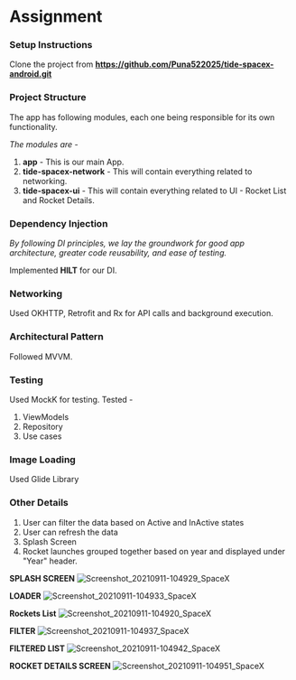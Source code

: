 # Assignment

### Setup Instructions

Clone the project from **https://github.com/Puna522025/tide-spacex-android.git**

### Project Structure

The app has following modules, each one being responsible for its own functionality.

_The modules are -_
1. **app** - This is our main App.
2. **tide-spacex-network** - This will contain everything related to networking.
3. **tide-spacex-ui** - This will contain everything related to UI - Rocket List and Rocket Details.

### Dependency Injection

_By following DI principles, we lay the groundwork for good app architecture, greater code reusability, and ease of testing._

Implemented **HILT** for our DI.

### Networking

Used OKHTTP, Retrofit and Rx for API calls and background execution.

### Architectural Pattern

Followed MVVM.

### Testing

Used MockK for testing. Tested - 
1. ViewModels
2. Repository
3. Use cases

### Image Loading

Used Glide Library

### Other Details

1. User can filter the data based on Active and InActive states
2. User can refresh the data
3. Splash Screen
4. Rocket launches grouped together based on year and displayed under "Year" header.

**SPLASH SCREEN**
![Screenshot_20210911-104929_SpaceX](https://user-images.githubusercontent.com/24222492/132937271-13592b16-5652-4ce5-959c-04303a820a53.jpg)

**LOADER**
![Screenshot_20210911-104933_SpaceX](https://user-images.githubusercontent.com/24222492/132937276-061ab594-fccb-4787-999e-6b7a0dad0bba.jpg)

**Rockets List**
![Screenshot_20210911-104920_SpaceX](https://user-images.githubusercontent.com/24222492/132937282-36633a8b-b510-449c-acde-e6496f8e66e9.jpg)

**FILTER**
![Screenshot_20210911-104937_SpaceX](https://user-images.githubusercontent.com/24222492/132937346-46313467-59a3-4d1d-b163-29df9e984a5d.jpg)

**FILTERED LIST**
![Screenshot_20210911-104942_SpaceX](https://user-images.githubusercontent.com/24222492/132937356-689a0f5c-0ed0-4099-bbbb-bdf929e46078.jpg)

**ROCKET DETAILS SCREEN**
![Screenshot_20210911-104951_SpaceX](https://user-images.githubusercontent.com/24222492/132937357-fd481f6c-b9f7-4d6c-949d-bafaee110f25.jpg)

